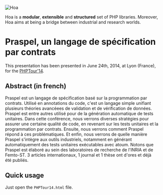 ![Hoa](http://static.hoa-project.net/Image/Hoa_small.png)

Hoa is a **modular**, **extensible** and **structured** set of PHP libraries.
Moreover, Hoa aims at being a bridge between industrial and research worlds.

# Praspel, un langage de spécification par contrats

This presentation has been presented in June 24th, 2014, at Lyon (France), for
the [PHPTour'14](http://afup.org/pages/phptourlyon2014/).

## Abstract (in french)

Praspel est un langage de spécification basé sur la programmation par contrats.
Utilisé en annotations du code, c'est un langage simple unifiant plusieurs
théories avancéees de validation et de vérification de données. Praspel est
entre autres utilisé pour de la génération automatique de tests unitaires. Dans
cette conférence, nous verrons diverses stratégies pour assurer une certaine
qualité de code, en revenant sur les tests unitaires et la programmation par
contrats. Ensuite, nous verrons comment Praspel répond à ces problématiques. Et
enfin, nous verrons de quelle manière Praspel s'intègre aux outils industriels,
notamment en générant automatiquement des tests unitaires exécutables avec
atoum. Notons que Praspel est élaboré au sein des laboratoires de recherche de
l'INRIA et de Femto-ST. 3 articles internationaux, 1 journal et 1 thèse ont
d'ores et déjà été publiés.

## Quick usage

Just open the `PHPTour14.html` file.